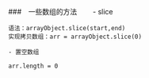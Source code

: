 ###　一些数组的方法
　　- slice

```
语法：arrayObject.slice(start,end)
实现拷贝数组：arr = arrayObject.slice(0)
```

    - 置空数组

```
arr.length = 0
```
